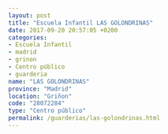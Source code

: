 ```yaml
---
layout: post
title: "Escuela Infantil LAS GOLONDRINAS"
date: 2017-09-20 20:57:05 +0200
categories:
- Escuela Infantil
- madrid
- grinon
- Centro público
- guarderia
name: "LAS GOLONDRINAS"
province: "Madrid"
location: "Griñon"
code: "28072284"
type: "Centro público"
permalink: /guarderias/las-golondrinas.html
---
```


